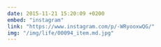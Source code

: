 ```yaml
---
date: 2015-11-21 15:20:09 +0200
embed: "instagram"
link: "https://www.instagram.com/p/-WRyooxwQG/"
img: "/img/life/00094_item.md.jpg"
---
```

